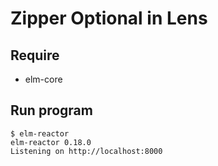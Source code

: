 # Zipper Optional in Lens

## Require

- elm-core

## Run program
```
$ elm-reactor
elm-reactor 0.18.0
Listening on http://localhost:8000
```
